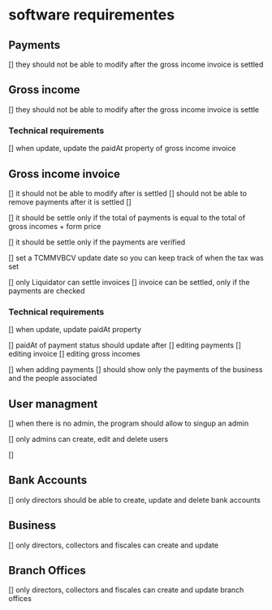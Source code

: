 # software requirementes 

## Payments 
[] they should not be able to modify after the gross income invoice is settled 

## Gross income 
[] they should not be able to modify after the gross income invoice is settle 

  ### Technical requirements
  [] when update, update the paidAt property of gross income invoice 

## Gross income invoice 
[] it should not be able to modify after is settled 
  [] should not be able to remove payments after it is settled
  [] 

[] it should be settle only if the total of payments is equal to the total of gross incomes + form price 

[] it should be settle only if the payments are verified

[] set a TCMMVBCV update date so you can keep track of when the tax was set 

[] only Liquidator can settle invoices 
[] invoice can be settled, only if the payments are checked 

  ### Technical requirements 
  [] when update, update paidAt property 


[] paidAt of payment status should update after
  [] editing payments
  [] editing invoice 
  [] editing gross incomes
  

[] when adding payments
  [] should show only the payments of the business and the people associated

## User managment 

[] when there is no admin, the program should allow to singup an admin 

[] only admins can create, edit and delete users 

[] 


## Bank Accounts 
[] only directors should be able to create, update and delete bank accounts

## Business
[] only directors, collectors and fiscales can create and update

## Branch Offices 
[] only directors, collectors and fiscales can create and update branch offices 